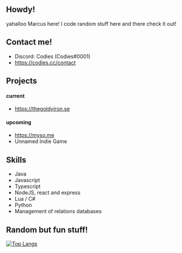 ## Howdy!
yahalloo Marcus here! I code random stuff here and there check it out!

## Contact me!
- Discord: Codies (Codies#0001)
- https://codies.cc/contact

## Projects

#### current
- https://thegoldyiron.se

#### upcoming
- https://myso.me
- Unnamed Indie Game

## Skills
- Java
- Javascript
- Typescript
- NodeJS, react and express
- Lua / C#
- Python
- Management of relations databases


## Random but fun stuff!

[![Top Langs](https://github-readme-stats.vercel.app/api/top-langs/?username=tbfCodies)](https://github.com/anuraghazra/github-readme-stats)
